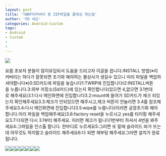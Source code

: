 ```yaml
---
layout: post
title: 'TWRP리커버리 용 ZIP파일을 플래싱 하는법'
author: 'FD 네오'
categories: Android-Custom
tags:
- Android
- Custom
-
-
---
```



<script> location.href='https://cafe.naver.com/develoid/825131' ; </script>

<img src="https://cafeptthumb-phinf.pstatic.net/MjAxODA5MjhfMzUg/MDAxNTM4MTA2MjI3Mzg1.2MNAjK4mZUz5WDRCbSYagUzEd9HyqzBO9QTPBtFoCBcg.YCtouEIuaIXl96Zq41Z3tBUHtyDSEIkv6Ol-Cf7buBcg.JPEG.hj0944/externalFile.jpg?type=w740"><p>요즘&nbsp;초보자&nbsp;분들이&nbsp;많이유입되서&nbsp;도움을&nbsp;드리고자&nbsp;이글을&nbsp;씁니다.INSTALL&nbsp;방법(※리커버리는&nbsp;하다가&nbsp;잘못되면&nbsp;초기화&nbsp;해야하는&nbsp;불상사가&nbsp;생길수&nbsp;있으니&nbsp;미리&nbsp;파일을&nbsp;백업하셔야합니다※)0:SD카드에&nbsp;파일을&nbsp;놓습니다1:TWRP에&nbsp;진입합니다t2:INSTALL버튼을&nbsp;누릅니다.3:외부&nbsp;저장소(Sd카드)에&nbsp;있는지&nbsp;확인합니다(있으면&nbsp;4,없으면&nbsp;3.1번대로&nbsp;해주세요)3.1:다시&nbsp;메인화면에&nbsp;진입합니다3.2:mount에&nbsp;들어가&nbsp;SD카드가&nbsp;체크&nbsp;되있는지&nbsp;확인해주세요3.3:체크가&nbsp;안되있으면&nbsp;해주시고,체크&nbsp;버튼이&nbsp;안눌리면&nbsp;3.4를&nbsp;참조해주세요3.4:다시&nbsp;메인화면에&nbsp;진입합니다3.5:wipe를&nbsp;누릅니다(이러면&nbsp;공장초기화&nbsp;해야합니다.미리&nbsp;파일을&nbsp;백업해주세요)3.6:factory&nbsp;reset을&nbsp;누르시고&nbsp;yes를&nbsp;타이핑&nbsp;해주세요3.7:다되면&nbsp;다시&nbsp;3.1부터&nbsp;해주세요.&nbsp;이러면&nbsp;체크가&nbsp;됩니다1번부터&nbsp;하셔서&nbsp;4번을&nbsp;봐주세요4:그파일을&nbsp;인스톨&nbsp;합니다.&nbsp;한마디로&nbsp;누르세요5:그러면&nbsp;또&nbsp;밑에&nbsp;슬라이드&nbsp;바가&nbsp;뜨는데&nbsp;아무것도&nbsp;하지말고&nbsp;슬라이드&nbsp;해주세요6:다&nbsp;되면&nbsp;재부팅&nbsp;해주세요그러면&nbsp;설치가&nbsp;완료됩니다.</p>
<img src="https://cafeptthumb-phinf.pstatic.net/MjAxODA5MjhfMjYz/MDAxNTM4MTA2MjI4MDk0.L1JVgHA3yNrhGnTLSwaEM_8Fa3EobZJOzY4pmu0qydEg.rBRWQxyLilTlF6UZg0v0RRK8-4AxcXYLllDy9UELEr4g.JPEG.hj0944/externalFile.jpg?type=w740"><img src="https://cafeptthumb-phinf.pstatic.net/MjAxODA5MjhfNzEg/MDAxNTM4MTA2MjI4NzQx.e5CTwhGds58ni1BG8jUv2EDrzGqEQJPIo8U-yYwvSfIg.8aedCNYpqLCS6vlmLOs-lMaz8OLxsXZZyMGLn1y-mg8g.JPEG.hj0944/externalFile.jpg?type=w740"><img src="https://cafeptthumb-phinf.pstatic.net/MjAxODA5MjhfMjE1/MDAxNTM4MTA2MjI5Njk2.Fm4YSoY9UHifz9Cbqd6IbpYzLApYluhj3j83QyucHuIg.hVvYgm5by79IwL0QkY-etALnxwjx8oDwKWk-imU1L0og.JPEG.hj0944/externalFile.jpg?type=w740"><img src="https://cafeptthumb-phinf.pstatic.net/MjAxODA5MjhfNDIg/MDAxNTM4MTA2MjMwNTkx.sv6ctlj3y-GVDrKeALkN7HKF2IIo-UD923Gd13zjLGEg.lS84-m2gg1R5EvAOIyQ3hb56Nn5LNw9WJdP0qhzgAF0g.JPEG.hj0944/externalFile.jpg?type=w740"><img src="https://cafeptthumb-phinf.pstatic.net/MjAxODA5MjhfMjkx/MDAxNTM4MTA2MjMxMTU0.9dBwjMbNo1OalkJ3HvhyZHM0TOf36OXLX_vB2VYHLFMg.Ur1OsD8umgut5agx5jSbWyQZEzll9UZCFNP-AFMcus8g.JPEG.hj0944/externalFile.jpg?type=w740"><img src="https://cafeptthumb-phinf.pstatic.net/MjAxODA5MjhfMTQz/MDAxNTM4MTA2MjMxNzYz.bwoPuguW4j6gfzMJasfFlva6KArB2BT4IOx13Z3AYDgg.YbtU-ueRKt2AD78c97Wxu5M9C-hBJbZrEELhVehVJOQg.JPEG.hj0944/externalFile.jpg?type=w740"><img src="https://cafeptthumb-phinf.pstatic.net/MjAxODA5MjhfMTI5/MDAxNTM4MTA2MjMyNjk5.RNHwwzNTLIULZtsS7DnRINicQSwOVZitnKE7z00ioe4g.c9u1-SqsJUyYEm9ngY5oufcHxpSuHGJECCdbtNzaN1Qg.JPEG.hj0944/externalFile.jpg?type=w740">
